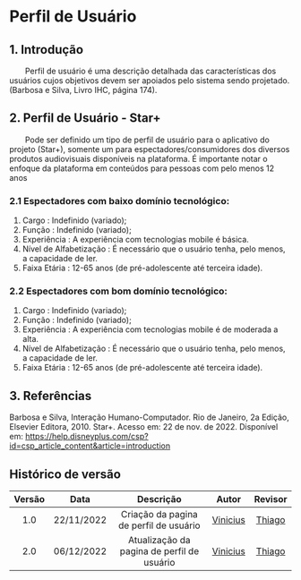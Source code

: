 # Perfil de Usuário
## 1. Introdução
  Perfil de usuário é uma descrição detalhada das características dos usuários cujos objetivos devem ser apoiados pelo sistema sendo projetado.(Barbosa e Silva, Livro IHC, página 174).

## 2. Perfil de Usuário - Star+
  Pode ser definido um tipo de perfil de usuário para o aplicativo do projeto (Star+), somente um para espectadores/consumidores dos diversos produtos audiovisuais disponíveis na plataforma. É importante notar o enfoque da plataforma em conteúdos para pessoas com pelo menos 12 anos

### 2.1 Espectadores com baixo domínio tecnológico:
1. Cargo : Indefinido (variado);
2. Função : Indefinido (variado);
3. Experiência : A experiência com tecnologias mobile é básica.
4. Nível de Alfabetização : É necessário que o usuário tenha, pelo menos, a capacidade de ler.
5. Faixa Etária : 12-65 anos (de pré-adolescente até terceira idade).

### 2.2 Espectadores com bom domínio tecnológico:
1. Cargo : Indefinido (variado);
2. Função : Indefinido (variado);
3. Experiência : A experiência com tecnologias mobile é de moderada a alta.
4. Nível de Alfabetização : É necessário que o usuário tenha, pelo menos, a capacidade de ler.
5. Faixa Etária : 12-65 anos (de pré-adolescente até terceira idade).
 

## 3. Referências
Barbosa e Silva, Interação Humano-Computador. Rio de Janeiro, 2a Edição, Elsevier Editora, 2010.
Star+. Acesso em: 22 de nov. de 2022. Disponível em: https://help.disneyplus.com/csp?id=csp_article_content&article=introduction


## Histórico de versão
| Versão | Data | Descrição | Autor | Revisor |
| :----: | :--: | :-------: | :---: | :-----: |
| 1.0 | 22/11/2022 | Criação da pagina de perfil de usuário | [Vinicius](https://github.com/viniman27)  | [Thiago](https://github.com/thiago-vivan)  |
| 2.0 | 06/12/2022 | Atualização da pagina de perfil de usuário | [Vinicius](https://github.com/viniman27)  | [Thiago](https://github.com/thiago-vivan)  |
